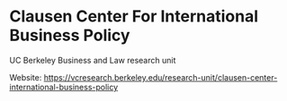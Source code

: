 # Clausen Center For International Business Policy
UC Berkeley Business and Law research unit

Website: https://vcresearch.berkeley.edu/research-unit/clausen-center-international-business-policy
